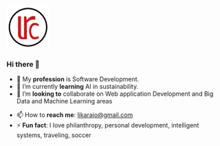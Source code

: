 <div align="left">
  <img alt="Logo" src="logo.png" width="100" />
</div>

### Hi there 👋

- 🔭 My **profession** is Software Development.
- 🌱 I’m currently **learning** AI in sustainability.
- 👯 I’m **looking to** collaborate on Web application Development and Big Data and Machine Learning areas 
<!-- - 🤔 I’m looking for help with -->
<!-- - 💬 Ask me about anything -->
- 📫 How to **reach me**: likarajo@gmail.com
- ⚡ **Fun fact**: I love philanthropy, personal development, intelligent systems, traveling, soccer 
